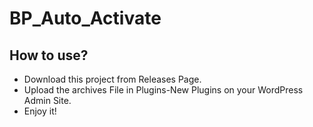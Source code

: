 # BP_Auto_Activate

## How to use?

- Download this project from Releases Page.
- Upload the archives File in Plugins-New Plugins on your WordPress Admin Site.
- Enjoy it!

